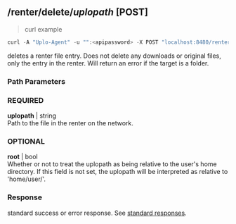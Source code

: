 ## /renter/delete/*uplopath* [POST]
> curl example

```go
curl -A "Uplo-Agent" -u "":<apipassword> -X POST "localhost:8480/renter/delete/myfile"
```

deletes a renter file entry. Does not delete any downloads or original files,
only the entry in the renter. Will return an error if the target is a folder.

### Path Parameters
### REQUIRED
**uplopath** | string  
Path to the file in the renter on the network.

### OPTIONAL
**root** | bool  
Whether or not to treat the uplopath as being relative to the user's home
directory. If this field is not set, the uplopath will be interpreted as relative
to 'home/user/'.

### Response

standard success or error response. See [standard
responses](#standard-responses).